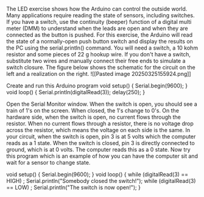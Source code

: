 The LED exercise shows how the Arduino can control the outside world. Many applications require reading the state of sensors, including switches.  If you have a switch, use the continuity (beeper) function of a digital multi meter (DMM) to understand when the leads are open and when they are connected as the button is pushed. 
For this exercise, the Arduino will read the state of a normally-open push button switch and display the results on the PC using the serial.println() command. You will need a switch, a 10 kohm resistor and some pieces of 22 g hookup wire. If you don't have a switch, substitute two wires and manually connect their free ends to simulate a switch closure. The figure below shows the schematic for the circuit on the left and a realization on the right.
![[Pasted image 20250325155924.png]]

Create and run this Arduino program 
void setup() { 
	Serial.begin(9600); 
} 
void loop() { 
	Serial.println(digitalRead(3)); delay(250); 
}

Open the Serial Monitor window. When the switch is open, you should see a train of 1's on the screen. When closed, the 1's change to 0's. On the hardware side, when the switch is open, no current flows through the resistor. When no current flows through a resistor, there is no voltage drop across the resistor, which means the voltage on each side is the same. In your circuit, when the switch is open, pin 3 is at 5 volts which the computer reads as a 1 state. When the switch is closed, pin 3 is directly connected to ground, which is at 0 volts. The computer reads this as a 0 state. 
Now try this program which is an example of how you can have the computer sit and wait for a sensor to change state. 

void setup() { 
	Serial.begin(9600); 
} 
void loop() { 
	while (digitalRead(3) == HIGH) ; 
		Serial.println("Somebody closed the switch!"); 
	while (digitalRead(3) == LOW) ; 
		Serial.println("The switch is now open!"); 
}

